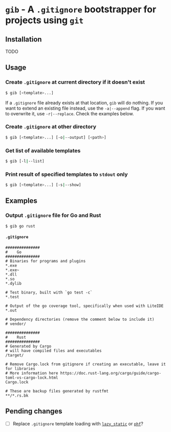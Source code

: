 # `gib` - A `.gitignore` bootstrapper for projects using `git`

## Installation
TODO

## Usage
### Create `.gitignore` at current directory if it doesn't exist
```bash
$ gib [<template>...] 
```

If a `.gitignore` file already exists at that location, `gib` will do nothing. If you want to extend an existing file instead, use the `-a|--append` flag. If you want to overwrite it, use `-r|--replace`. Check the examples below.

### Create `.gitignore` at other directory
```bash
$ gib [<template>...] [-o|--output] [<path>]
```

### Get list of available templates
```bash
$ gib [-l|--list]
```

### Print result of specified templates to `stdout` only
```bash
$ gib [<template>...] [-s|--show]
```

## Examples
### Output `.gitignore` file for Go and Rust
```bash
$ gib go rust
```
#### `.gitignore`
```
###############
#    Go
###############
# Binaries for programs and plugins
*.exe
*.exe~
*.dll
*.so
*.dylib

# Test binary, built with `go test -c`
*.test

# Output of the go coverage tool, specifically when used with LiteIDE
*.out

# Dependency directories (remove the comment below to include it)
# vendor/

###############
#    Rust
###############
# Generated by Cargo
# will have compiled files and executables
/target/

# Remove Cargo.lock from gitignore if creating an executable, leave it for libraries
# More information here https://doc.rust-lang.org/cargo/guide/cargo-toml-vs-cargo-lock.html
Cargo.lock

# These are backup files generated by rustfmt
**/*.rs.bk
```
## Pending changes
- [ ] Replace `.gitignore` template loading with [`lazy_static`](https://docs.rs/lazy_static/) or [`phf`](https://github.com/sfackler/rust-phf)?